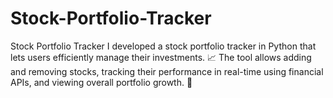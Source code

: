 # Stock-Portfolio-Tracker
 Stock Portfolio Tracker
I developed a stock portfolio tracker in Python that lets users efficiently manage their investments. 📈 The tool allows adding and removing stocks, tracking their performance in real-time using financial APIs, and viewing overall portfolio growth. 💼 
